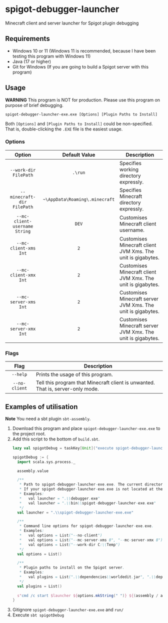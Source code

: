 # spigot-debugger-launcher
Minecraft client and server launcher for Spigot plugin debugging

## Requirements
- Windows 10 or 11 (Windows 11 is recommended, because I have been testing this program with Windows 11)
- Java (17 or higher)
- Git for Windows (If you are going to build a Spigot server with this program)

## Usage
__**WARNING**__ This program is NOT for production. Please use this program on purpose of brief debugging.
```
spigot-debugger-launcher-exe.exe [Options] [Plugin Paths to Install]
```
Both `[Options]` and `[Plugin Paths to Install]` could be non-specified.
That is, double-clicking the `.EXE` file is the easiest usage.

### Options
| Option | Default Value | Description |
| :----: | :----: | ---- |
| `--work-dir FilePath` | `.\run` | Specifies working directory expressly. |
| `--minecraft-dir FilePath` | `~\AppData\Roaming\.minecraft` | Specifies Minecraft directory expressly. |
| `--mc-client-username String` | `DEV` | Customises Minecraft client username. |
| `--mc-client-xms Int` | `2` | Customises Minecraft client JVM Xms. The unit is gigabytes. |
| `--mc-client-xmx Int` | `2` | Customises Minecraft client JVM Xmx. The unit is gigabytes. |
| `--mc-server-xms Int` | `2` | Customises Minecraft server JVM Xms. The unit is gigabytes. |
| `--mc-server-xmx Int` | `2` | Customises Minecraft server JVM Xmx. The unit is gigabytes. |

### Flags
| Flag | Description |
| :----: | ---- |
| `--help` | Prints the usage of this program. |
| `--no-client` | Tell this program that Minecraft client is unwanted. That is, server-only mode. |

## Examples of utilisation
__**Note**__ You need a sbt plugin `sbt-assembly`. 
1. Download this program and place `spigot-debugger-launcher-exe.exe` to the project root.
2. Add this script to the bottom of `build.sbt`.
   ```scala
   lazy val spigotDebug = taskKey[Unit]("execute spigot-debugger-launcher")

   spigotDebug := {
     import scala.sys.process._

     assembly.value

     /**
      * Path to spigot-debugger-launcher-exe.exe. The current directory is the project root.
      * If your spigot-debugger-launcher-exe.exe is not located at the project root, you have to adjust this.
      * Examples:
      *   val launcher = ".\\debugger.exe"
      *   val launcher = ".\\bin\\spigot-debugger-launcher-exe.exe"
      */
     val launcher = ".\\spigot-debugger-launcher-exe.exe"

     /**
      * Command line options for spigot-debugger-launcher-exe.exe.
      * Examples:
      *   val options = List("--no-client")
      *   val options = List("--mc-server-xms 8", "--mc-server-xmx 8")
      *   val options = List("--work-dir C:\\Temp")
      */
     val options = List()

     /**
      * Plugin paths to install on the Spigot server.
      * Examples:
      *   val plugins = List(".\\dependencies\\worldedit.jar", ".\\dependencies\\placeholderapi.jar")
      */
     val plugins = List()
  
     s"cmd /c start $launcher ${options.mkString(" ")} ${(assembly / assemblyOutputPath).value} ${plugins.mkString(" ")}" !
   }
   ```
3. Gitignore `spigot-debugger-launcher-exe.exe` and `run/`
4. Execute `sbt spigotDebug`
